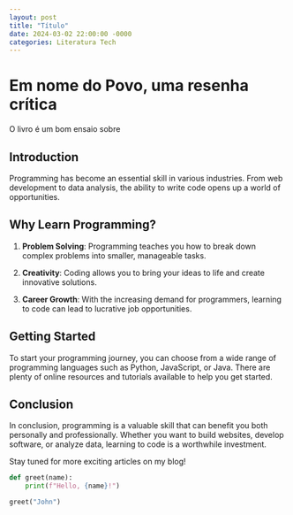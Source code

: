 ```yaml
---
layout: post
title: "Título"
date: 2024-03-02 22:00:00 -0000
categories: Literatura Tech
---
```


# Em nome do Povo, uma resenha crítica

O livro é um bom ensaio sobre 

## Introduction

Programming has become an essential skill in various industries. From web development to data analysis, the ability to write code opens up a world of opportunities.

## Why Learn Programming?

1. **Problem Solving**: Programming teaches you how to break down complex problems into smaller, manageable tasks.

2. **Creativity**: Coding allows you to bring your ideas to life and create innovative solutions.

3. **Career Growth**: With the increasing demand for programmers, learning to code can lead to lucrative job opportunities.

## Getting Started

To start your programming journey, you can choose from a wide range of programming languages such as Python, JavaScript, or Java. There are plenty of online resources and tutorials available to help you get started.

## Conclusion

In conclusion, programming is a valuable skill that can benefit you both personally and professionally. Whether you want to build websites, develop software, or analyze data, learning to code is a worthwhile investment.

Stay tuned for more exciting articles on my blog!

```python
def greet(name):
    print(f"Hello, {name}!")

greet("John")
```
